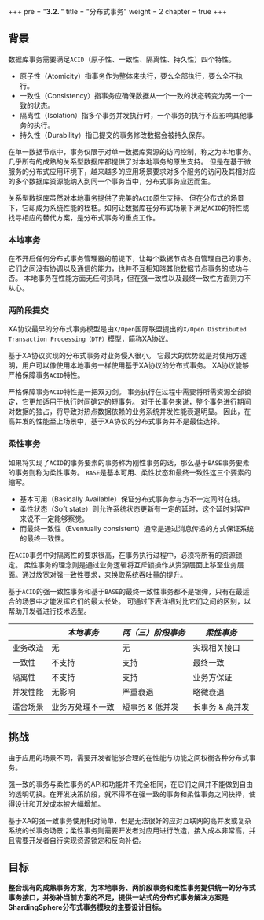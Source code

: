 +++
pre = "<b>3.2. </b>"
title = "分布式事务"
weight = 2
chapter = true
+++

## 背景

数据库事务需要满足`ACID`（原子性、一致性、隔离性、持久性）四个特性。

- 原子性（Atomicity）指事务作为整体来执行，要么全部执行，要么全不执行。
- 一致性（Consistency）指事务应确保数据从一个一致的状态转变为另一个一致的状态。
- 隔离性（Isolation）指多个事务并发执行时，一个事务的执行不应影响其他事务的执行。
- 持久性（Durability）指已提交的事务修改数据会被持久保存。

在单一数据节点中，事务仅限于对单一数据库资源的访问控制，称之为本地事务。几乎所有的成熟的关系型数据库都提供了对本地事务的原生支持。
但是在基于微服务的分布式应用环境下，越来越多的应用场景要求对多个服务的访问及其相对应的多个数据库资源能纳入到同一个事务当中，分布式事务应运而生。

关系型数据库虽然对本地事务提供了完美的`ACID`原生支持。
但在分布式的场景下，它却成为系统性能的桎梏。如何让数据库在分布式场景下满足`ACID`的特性或找寻相应的替代方案，是分布式事务的重点工作。

### 本地事务

在不开启任何分布式事务管理器的前提下，让每个数据节点各自管理自己的事务。
它们之间没有协调以及通信的能力，也并不互相知晓其他数据节点事务的成功与否。
本地事务在性能方面无任何损耗，但在强一致性以及最终一致性方面则力不从心。

### 两阶段提交

XA协议最早的分布式事务模型是由`X/Open`国际联盟提出的`X/Open Distributed Transaction Processing（DTP）`模型，简称XA协议。

基于XA协议实现的分布式事务对业务侵入很小。
它最大的优势就是对使用方透明，用户可以像使用本地事务一样使用基于XA协议的分布式事务。
XA协议能够严格保障事务`ACID`特性。

严格保障事务`ACID`特性是一把双刃剑。
事务执行在过程中需要将所需资源全部锁定，它更加适用于执行时间确定的短事务。
对于长事务来说，整个事务进行期间对数据的独占，将导致对热点数据依赖的业务系统并发性能衰退明显。
因此，在高并发的性能至上场景中，基于XA协议的分布式事务并不是最佳选择。

### 柔性事务

如果将实现了`ACID`的事务要素的事务称为刚性事务的话，那么基于`BASE`事务要素的事务则称为柔性事务。
`BASE`是基本可用、柔性状态和最终一致性这三个要素的缩写。

- 基本可用（Basically Available）保证分布式事务参与方不一定同时在线。
- 柔性状态（Soft state）则允许系统状态更新有一定的延时，这个延时对客户来说不一定能够察觉。
- 而最终一致性（Eventually consistent）通常是通过消息传递的方式保证系统的最终一致性。

在`ACID`事务中对隔离性的要求很高，在事务执行过程中，必须将所有的资源锁定。
柔性事务的理念则是通过业务逻辑将互斥锁操作从资源层面上移至业务层面。通过放宽对强一致性要求，来换取系统吞吐量的提升。

基于`ACID`的强一致性事务和基于`BASE`的最终一致性事务都不是银弹，只有在最适合的场景中才能发挥它们的最大长处。
可通过下表详细对比它们之间的区别，以帮助开发者进行技术选型。

|          | *本地事务*      | *两（三）阶段事务* | *柔性事务*     |
| -------- | -------------- | ---------------- | ------------- |
| 业务改造  | 无             | 无               | 实现相关接口    |
| 一致性    | 不支持          | 支持             | 最终一致       |
| 隔离性    | 不支持          | 支持             | 业务方保证     |
| 并发性能  | 无影响          | 严重衰退         | 略微衰退        |
| 适合场景  | 业务方处理不一致 | 短事务 & 低并发   | 长事务 & 高并发 |

## 挑战

由于应用的场景不同，需要开发者能够合理的在性能与功能之间权衡各种分布式事务。

强一致的事务与柔性事务的API和功能并不完全相同，在它们之间并不能做到自由的透明切换。在开发决策阶段，就不得不在强一致的事务和柔性事务之间抉择，使得设计和开发成本被大幅增加。

基于XA的强一致事务使用相对简单，但是无法很好的应对互联网的高并发或复杂系统的长事务场景；柔性事务则需要开发者对应用进行改造，接入成本非常高，并且需要开发者自行实现资源锁定和反向补偿。

## 目标

**整合现有的成熟事务方案，为本地事务、两阶段事务和柔性事务提供统一的分布式事务接口，并弥补当前方案的不足，提供一站式的分布式事务解决方案是ShardingSphere分布式事务模块的主要设计目标。**
